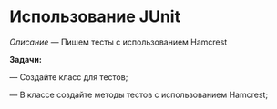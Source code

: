﻿# Использование JUnit

*Описание* — Пишем тесты с использованием Hamcrest



<b>Задачи: </b>

— Создайте класс для тестов;

— В классе создайте методы тестов с использованием Hamcrest;

